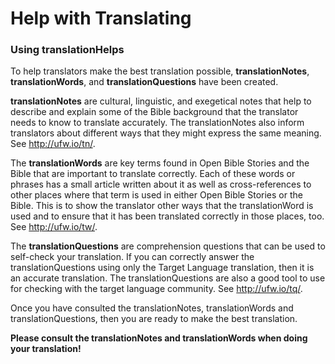 # Help with Translating #

### Using translationHelps

To help translators make the best translation possible, **translationNotes**, **translationWords**, and **translationQuestions** have been created.

**translationNotes**  are cultural, linguistic, and exegetical notes that help to describe and explain some of the Bible background that the translator needs to know to translate accurately. The translationNotes also inform translators about different ways that they might express the same meaning.  See http://ufw.io/tn/.

The **translationWords**  are key terms found in Open Bible Stories and the Bible that are important to translate correctly. Each of these words or phrases has a small article written about it as well as cross-references to other places where that term is used in either Open Bible Stories or the Bible. This is to show the translator other ways that the translationWord is used and to ensure that it has been translated correctly in those places, too.  See http://ufw.io/tw/.

The **translationQuestions** are comprehension questions that can be used to self-check your translation. If you can correctly answer the translationQuestions using only the Target Language translation, then it is an accurate translation. The translationQuestions are also a good tool to use for checking with the target language community.  See http://ufw.io/tq/.

Once you have consulted the translationNotes, translationWords and translationQuestions, then you are ready to make the best translation.

**Please consult the translationNotes and translationWords when doing your translation!**
